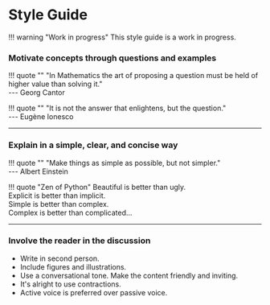 # Style Guide

!!! warning "Work in progress"
    This style guide is a work in progress.  


### Motivate concepts through questions and examples

!!! quote ""
    "In Mathematics the art of proposing a question must be held of higher value than solving it."     
    --- Georg Cantor

!!! quote ""
    "It is not the answer that enlightens, but the question."      
    --- Eugène Ionesco



---

### Explain in a simple, clear, and concise way

!!! quote ""
    "Make things as simple as possible, but not simpler."      
    --- Albert Einstein

!!! quote "Zen of Python"
    Beautiful is better than ugly.   
    Explicit is better than implicit.   
    Simple is better than complex.   
    Complex is better than complicated...


---

### Involve the reader in the discussion

- Write in second person.
- Include figures and illustrations. 
- Use a conversational tone. Make the content friendly and inviting. 
- It's alright to use contractions. 
- Active voice is preferred over passive voice. 
